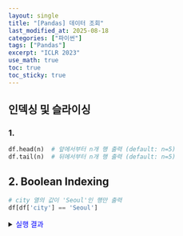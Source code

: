 ```yaml
---
layout: single
title: "[Pandas] 데이터 조회"
last_modified_at: 2025-08-18
categories: ["파이썬"]
tags: ["Pandas"]
excerpt: "ICLR 2023"
use_math: true
toc: true
toc_sticky: true
---
```


## 인덱싱 및 슬라이싱

### 1. 

```python
df.head(n)  # 앞에서부터 n개 행 출력 (default: n=5)
df.tail(n)  # 뒤에서부터 n개 행 출력 (default: n=5)
```

## 2. Boolean Indexing

```python
# city 열의 값이 'Seoul'인 행만 출력
df[df['city'] == 'Seoul']
```

<details>
<summary><font color='blue'>실행 결과</font></summary>
<div markdown="1">

```
          date   city  avg_temp_c  rainfall_mm  humidity weather_category
0   2025-08-15  Seoul        28.5          5.2      75.0       Heavy Rain
2   2025-08-17  Seoul        27.8         12.5      80.0       Heavy Rain
5   2025-08-20  Seoul        27.5          0.8      78.0       Light Rain
8   2025-08-23  Seoul        27.2          0.5      77.0       Light Rain
9   2025-08-24  Seoul        29.3          0.0      68.0              Dry
13  2025-08-28  Seoul        27.9          0.0      71.0              Dry
16  2025-08-31  Seoul        27.0          1.2      81.0       Light Rain
18  2025-09-02  Seoul        29.0          0.0      70.0              Dry
21  2025-09-05  Seoul         NaN          1.0      76.0       Light Rain
24  2025-09-08  Seoul        28.2          0.0      72.0              NaN
```

</div>
</details>

